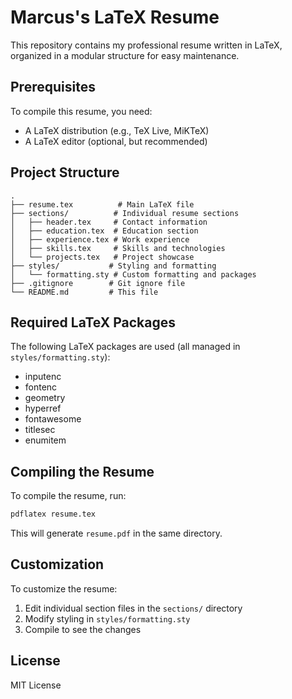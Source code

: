 # Marcus's LaTeX Resume

This repository contains my professional resume written in LaTeX, organized in a modular structure for easy maintenance.

## Prerequisites

To compile this resume, you need:
- A LaTeX distribution (e.g., TeX Live, MiKTeX)
- A LaTeX editor (optional, but recommended)

## Project Structure

```
.
├── resume.tex          # Main LaTeX file
├── sections/          # Individual resume sections
│   ├── header.tex     # Contact information
│   ├── education.tex  # Education section
│   ├── experience.tex # Work experience
│   ├── skills.tex     # Skills and technologies
│   └── projects.tex   # Project showcase
├── styles/           # Styling and formatting
│   └── formatting.sty # Custom formatting and packages
├── .gitignore        # Git ignore file
└── README.md         # This file
```

## Required LaTeX Packages

The following LaTeX packages are used (all managed in `styles/formatting.sty`):
- inputenc
- fontenc
- geometry
- hyperref
- fontawesome
- titlesec
- enumitem

## Compiling the Resume

To compile the resume, run:
```bash
pdflatex resume.tex
```

This will generate `resume.pdf` in the same directory.

## Customization

To customize the resume:
1. Edit individual section files in the `sections/` directory
2. Modify styling in `styles/formatting.sty`
3. Compile to see the changes

## License

MIT License 